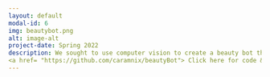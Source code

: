 ```yaml
---
layout: default
modal-id: 6
img: beautybot.png
alt: image-alt
project-date: Spring 2022
description: We sought to use computer vision to create a beauty bot that can be used to change different aspects of an image to enhance its aesthetic appeal to the user. The beauty bot includes the following tools: red eye removal, acne removal, retroactive portrait mode, and lip staining. This idea originally appealed to us due to its simplicity and due to the fact that computer science is a male dominated field. Therefore, most examples of computer vision are video games, virtual reality, robotics, etc. However, there are broader applications for vision and ones that would possibly encourage young women to consider careers in STEM. In the following section we will go through all the features of our beauty bot and discuss the vision techniques used as well as the success of the tool. Completed with Olivia Ridge.
<a href= "https://github.com/caramnix/beautyBot"> Click here for code & project documentation. </a>
---
```

